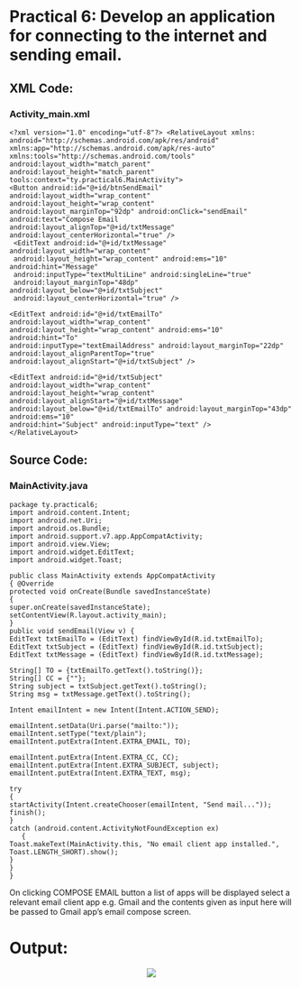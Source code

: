 # Practical 6: Develop an application for connecting to the internet and sending email. 

## XML Code: 
### Activity_main.xml

    <?xml version="1.0" encoding="utf-8"?> <RelativeLayout xmlns:
    android="http://schemas.android.com/apk/res/android" 
    xmlns:app="http://schemas.android.com/apk/res-auto" xmlns:tools="http://schemas.android.com/tools"
    android:layout_width="match_parent" android:layout_height="match_parent" 
    tools:context="ty.practical6.MainActivity">
    <Button android:id="@+id/btnSendEmail" android:layout_width="wrap_content" 
    android:layout_height="wrap_content"           
    android:layout_marginTop="92dp" android:onClick="sendEmail" android:text="Compose Email
    android:layout_alignTop="@+id/txtMessage" android:layout_centerHorizontal="true" />
     <EditText android:id="@+id/txtMessage" android:layout_width="wrap_content"
     android:layout_height="wrap_content" android:ems="10" android:hint="Message" 
     android:inputType="textMultiLine" android:singleLine="true"                         
     android:layout_marginTop="48dp" android:layout_below="@+id/txtSubject"
     android:layout_centerHorizontal="true" />

    <EditText android:id="@+id/txtEmailTo" android:layout_width="wrap_content"
    android:layout_height="wrap_content" android:ems="10" android:hint="To"
    android:inputType="textEmailAddress" android:layout_marginTop="22dp"
    android:layout_alignParentTop="true" android:layout_alignStart="@+id/txtSubject" />

    <EditText android:id="@+id/txtSubject" android:layout_width="wrap_content" 
    android:layout_height="wrap_content" android:layout_alignStart="@+id/txtMessage"
    android:layout_below="@+id/txtEmailTo" android:layout_marginTop="43dp" android:ems="10"
    android:hint="Subject" android:inputType="text" /> 
    </RelativeLayout>


## Source Code: 
### MainActivity.java

    package ty.practical6; 
    import android.content.Intent; 
    import android.net.Uri; 
    import android.os.Bundle; 
    import android.support.v7.app.AppCompatActivity;
    import android.view.View; 
    import android.widget.EditText; 
    import android.widget.Toast;

    public class MainActivity extends AppCompatActivity 
    { @Override 
    protected void onCreate(Bundle savedInstanceState) 
    { 
    super.onCreate(savedInstanceState); 
    setContentView(R.layout.activity_main); 
    }
    public void sendEmail(View v) {
    EditText txtEmailTo = (EditText) findViewById(R.id.txtEmailTo); 
    EditText txtSubject = (EditText) findViewById(R.id.txtSubject); 
    EditText txtMessage = (EditText) findViewById(R.id.txtMessage);
    
    String[] TO = {txtEmailTo.getText().toString()}; 
    String[] CC = {""}; 
    String subject = txtSubject.getText().toString();
    String msg = txtMessage.getText().toString();

    Intent emailIntent = new Intent(Intent.ACTION_SEND);
    
    emailIntent.setData(Uri.parse("mailto:")); 
    emailIntent.setType("text/plain"); 
    emailIntent.putExtra(Intent.EXTRA_EMAIL, TO);

    emailIntent.putExtra(Intent.EXTRA_CC, CC); 
    emailIntent.putExtra(Intent.EXTRA_SUBJECT, subject); 
    emailIntent.putExtra(Intent.EXTRA_TEXT, msg);

    try 
    { 
    startActivity(Intent.createChooser(emailIntent, "Send mail...")); 
    finish(); 
    }
    catch (android.content.ActivityNotFoundException ex) 
       { 
    Toast.makeText(MainActivity.this, "No email client app installed.", Toast.LENGTH_SHORT).show(); 
    }
    } 
    }
    
On clicking COMPOSE EMAIL button a list of apps will be displayed select a relevant email client app e.g. Gmail and the contents given as input here will be passed to Gmail app’s email compose screen.

# Output:
<p align="center">
<img src="https://github.com/saksham148/M_A_D/blob/master/o6.PNG?raw=true" />
</p>
